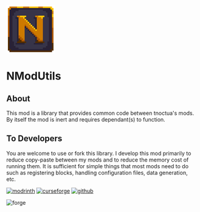 <img src="src/main/resources/assets/nmodutils/nmodutils.png" alt="NModUtils icon"/>

# NModUtils

## About
This mod is a library that provides common code between tnoctua's mods.  By itself the mod is inert and requires dependant(s) to function.

## To Developers
You are welcome to use or fork this library.  I develop this mod primarily to reduce copy-paste between my mods and to reduce the memory cost of running them.  It is sufficient for simple things that most mods need to do such as registering blocks, handling configuration files, data generation, etc.

<a href="https://modrinth.com/mod/nmodutils"><img alt="modrinth" height="40" src="https://cdn.jsdelivr.net/npm/@intergrav/devins-badges@3/assets/compact/available/modrinth_vector.svg"></a> <a href="https://www.curseforge.com/minecraft/mc-mods/nmodutils"><img alt="curseforge" height="40" src="https://cdn.jsdelivr.net/npm/@intergrav/devins-badges@3/assets/compact/available/curseforge_vector.svg"></a> <a href="https://github.com/tnoctua/nmodutils"><img alt="github" height="40" src="https://cdn.jsdelivr.net/npm/@intergrav/devins-badges@3/assets/compact/available/github_vector.svg"></a>

<img alt="forge" height="56" src="https://cdn.jsdelivr.net/npm/@intergrav/devins-badges@3/assets/cozy/unsupported/forge_vector.svg">
